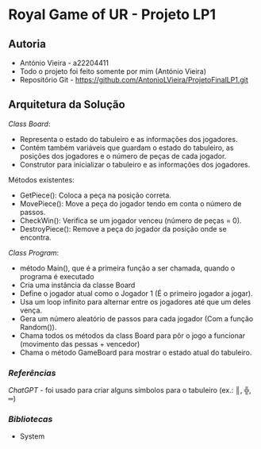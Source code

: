# Royal Game of UR - Projeto LP1

## Autoria
- António Vieira - a22204411
- Todo o projeto foi feito somente por mim (António Vieira)
- Repositório Git - https://github.com/AntonioLVieira/ProjetoFinalLP1.git

## Arquitetura da Solução

*Class Board*:

- Representa o estado do tabuleiro e as informações dos jogadores.
- Contém também variáveis que guardam o estado do tabuleiro, as posições dos jogadores e o número de peças de cada jogador.
- Construtor para inicializar o tabuleiro e as informações dos jogadores.

Métodos existentes:
- GetPiece(): Coloca a peça na posição correta.
- MovePiece(): Move a peça do jogador tendo em conta o número de passos.
- CheckWin(): Verifica se um jogador venceu (número de peças = 0).
- DestroyPiece(): Remove a peça do jogador da posição onde se encontra.

*Class Program*:

- método Main(), que é a primeira função a ser chamada, quando o programa é executado
- Cria uma instância da classe Board
- Define o jogador atual como o Jogador 1 (É o primeiro jogador a jogar).
- Usa um loop infinito para alternar entre os jogadores até que um deles vença.
- Gera um número aleatório de passos para cada jogador (Com a função Random()).
- Chama todos os métodos da class Board para pôr o jogo a funcionar (movimento das pessas + vencedor)
- Chama o método GameBoard para mostrar o estado atual do tabuleiro.

### *Referências*

*ChatGPT* - foi usado para criar alguns símbolos para o tabuleiro (ex.: ║, ╬, ═)

### *Bibliotecas* 
- System
